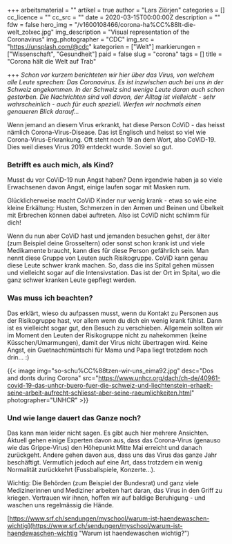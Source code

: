 +++
arbeitsmaterial = ""
artikel = true
author = "Lars Ziörjen"
categories = []
cc_licence = ""
cc_src = ""
date = 2020-03-15T00:00:00Z
description = ""
fdw = false
hero_img = "/v1600108466/corona-ha%CC%88lt-die-welt_zolxec.jpg"
img_description = "Visual representation of the Coronavirus"
img_photographer = "CDC"
img_src = "https://unsplash.com/@cdc"
kategorien = ["Welt"]
markierungen = ["Wissenschaft", "Gesundheit"]
paid = false
slug = "corona"
tags = []
title = "Corona hält die Welt auf Trab"

+++
_Schon vor kurzem berichteten wir hier über das Virus, von welchem alle Leute sprechen: Das Coronavirus. Es ist inzwischen auch bei uns in der Schweiz angekommen. In der Schweiz sind wenige Leute daran auch schon gestorben. Die Nachrichten sind voll davon, der Alltag ist vielleicht - sehr wahrscheinlich - auch für euch speziell. Werfen wir nochmals einen genaueren Blick darauf..._

Wenn jemand an diesem Virus erkrankt, hat diese Person CoViD - das heisst nämlich Corona-Virus-Disease. Das ist Englisch und heisst so viel wie Corona-Virus-Erkrankung. Oft steht noch 19 an dem Wort, also CoViD-19. Dies weil dieses Virus 2019 entdeckt wurde. Soviel so gut.

### Betrifft es auch mich, als Kind?

​Musst du vor CoViD-19 nun Angst haben? Denn irgendwie haben ja so viele Erwachsenen davon Angst, einige laufen sogar mit Masken rum.

Glücklicherweise macht CoViD Kinder nur wenig krank - etwa so wie eine kleine Erkältung: Husten, Schmerzen in den Armen und Beinen und Übelkeit mit Erbrechen können dabei auftreten. Also ist CoViD nicht schlimm für dich!

Wenn du nun aber CoViD hast und jemanden besuchen gehst, der älter (zum Beispiel deine Grosseltern) oder sonst schon krank ist und viele Medikamente braucht, kann dies für diese Person gefährlich sein. Man nennt diese Gruppe von Leuten auch Risikogruppe. CoViD kann genau diese Leute schwer krank machen. So, dass die ins Spital gehen müssen und vielleicht sogar auf die Intensivstation. Das ist der Ort im Spital, wo die ganz schwer kranken Leute gepflegt werden.

### Was muss ich beachten?

Das erklärt, wieso du aufpassen musst, wenn du Kontakt zu Personen aus der Risikogruppe hast, vor allem wenn du dich ein wenig krank fühlst. Dann ist es vielleicht sogar gut, den Besuch zu verschieben. Allgemein sollten wir im Moment den Leuten der Risikogruppe nicht zu nahekommen (keine Küsschen/Umarmungen), damit der Virus nicht übertragen wird. Keine Angst, ein Guetnachtmüntschi für Mama und Papa liegt trotzdem noch drin... :)

{{< image img="so-schu%CC%88tzen-wir-uns_eima92.jpg" desc="Dos and donts during Corona" src="https://www.unhcr.org/dach/ch-de/40961-covid-19-das-unhcr-buero-fuer-die-schweiz-und-liechtenstein-erhaelt-seine-arbeit-aufrecht-schliesst-aber-seine-raeumlichkeiten.html" photographer="UNHCR" >}}

### Und wie lange dauert das Ganze noch?

Das kann man leider nicht sagen. Es gibt auch hier mehrere Ansichten. Aktuell gehen einige Experten davon aus, dass das Corona-Virus (genauso wie das Grippe-Virus) den Höhepunkt Mitte Mai erreicht und danach zurückgeht. Andere gehen davon aus, dass uns das Virus das ganze Jahr beschäftigt. Vermutlich jedoch auf eine Art, dass trotzdem ein wenig Normalität zurückkehrt (Fussballspiele, Konzerte...).

Wichtig: Die Behörden (zum Beispiel der Bundesrat) und ganz viele Medizinerinnen und Mediziner arbeiten hart daran, das Virus in den Griff zu kriegen. Vertrauen wir ihnen, hoffen wir auf baldige Beruhigung - und waschen uns regelmässig die Hände.

[https://www.srf.ch/sendungen/myschool/warum-ist-haendewaschen-wichtig](https://www.srf.ch/sendungen/myschool/warum-ist-haendewaschen-wichtig "Warum ist haendewaschen wichtig?")